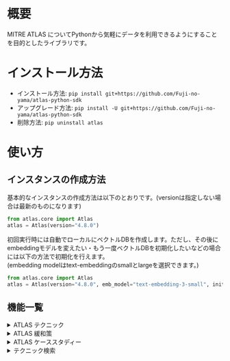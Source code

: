 # 概要
MITRE ATLAS についてPythonから気軽にデータを利用できるようにすることを目的としたライブラリです。

# インストール方法
- インストール方法: `pip install git+https://github.com/Fuji-no-yama/atlas-python-sdk`
- アップグレード方法: `pip install -U git+https://github.com/Fuji-no-yama/atlas-python-sdk`
- 削除方法: `pip uninstall atlas`

# 使い方
## インスタンスの作成方法
基本的なインスタンスの作成方法は以下のとおりです。(versionは指定しない場合は最新のものになります)
```python
from atlas.core import Atlas
atlas = Atlas(version="4.8.0")
```
初回実行時には自動でローカルにベクトルDBを作成します。ただし、その後にembeddingモデルを変えたい・もう一度ベクトルDBを初期化したいなどの場合には以下の方法で初期化を行えます。  
(embedding modelはtext-embeddingのsmallとlargeを選択できます。)
```python
from atlas.core import Atlas
atlas = Atlas(version="4.8.0", emb_model="text-embedding-3-small", initialize_vector=True)
```
## 機能一覧

<details>
<summary>ATLAS テクニック</summary>

### 保有情報
- name(str) : テクニック名
- id(str) : id名 (例 AML.T0000)
- description(str) : 記述内容(リンクなどを削除し整形済み)
- have_parent(bool) : 親がいるかどうか(子テクニックかどうか)
- parent_id(str) : 親のid名 (例 AML.T0000) (親がいない場合はNone)
- description_vector(list[float]) : 記述のベクトル
- tactics(list[AtlasTactic]) : 所属するtacticオブジェクトのリスト
- snake_case_name(str) : yamlファイルに記載されている名前

### 使用例
atlasテクニックオブジェクトを順番に確認しidがAML.T0000のものを取得したい場合
```python
for tec in atlas.technique_list:
    if tec.id == "AML.T0000":
        print("found!!")
```

</details>

<details>
<summary>ATLAS 緩和策</summary>

### 保有情報
- name(str) : 緩和策名
- id(str) : id名 (例 AML.M0000)
- description(str) : 記述内容(リンクなどを削除し整形済み)
- technique_list(list[AtlasTechnique]) : 緩和策が紐づいているテクニックのリスト
- snake_case_name(str) : yamlファイルに記載されている名前

### 使用例
atlas緩和策オブジェクトを順番に確認しidがAML.M0000について紐づいているテクニックのid一覧を表示したい場合
```python
for mit in atlas.mitigation_list:
    if mit.id == "AML.M0000":
        for tec in mit.technique_list:
        print(tec.id)
```

</details>

<details>
<summary>ATLAS ケーススタディー</summary>

### 保有情報
- name(str) : 緩和策名
- id(str) : id名 (例 AML.CS0000)
- description(str) : 記述内容(リンクなどを削除し整形済み)
- technique_list(list[AtlasTechnique]) : ケーススタディのステップを構成するテクニックのリスト(順番もこのまま)
- target (str): ケーススタディページに記載されているターゲット情報
- actor (str): ケーススタディページに記載されているアクター情報
- type (str): "exercise" または "incident"
- reference_title(str) : 参考のタイトル (記載がない場合はNone)
- reference_url(str) : 参考のURL (記載がない場合はNone)

### 使用例
atlasケーススタディオブジェクトを順番に確認しidがAML.CS0000について紐づいているテクニックのid一覧を順番に表示したい場合
```python
for cs in atlas.casestudy_list:
    if cs.id == "AML.CS0000":
        for tec in cs.technique_list:
        print(tec.id)
```

</details>

<details>
<summary>テクニック検索</summary>

2種類の検索関数を使用することができます。
### テクニックid検索
idを元にテクニックを検索することができます。
```python
tec = atlas.search_tec_from_id(id="AML.T0000")
print("検索結果", tec.id)
```

### クエリからのテクニックベクトル検索
記述に類似する内容からベクトル検索を行うことができます。
- query引数: 自由記述のクエリを入力できます。
- top_k引数: 上位何件を取得するかを選択できます。
- filter引数: 子テクニックのみ・親テクニックのみ・両方(全テクニック) の3種類から選択できます。
```python
test_query = "Please search techniques about LLM and RAG"
searched_tec_lis = atlas.search_relevant_technique(query=test_query, top_k=5, filter_parent="both")
print("検索結果", [tec.id for tec in searched_tec_lis])
```

</details>

<!-- # その他
## ディレクトリ構造

## お問い合わせ -->
